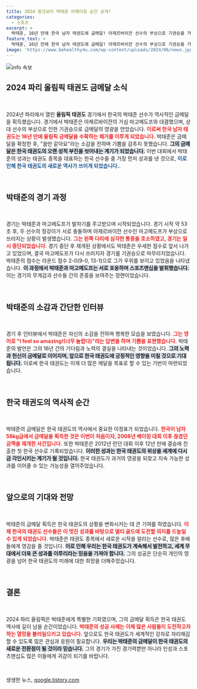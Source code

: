 ```yaml
---
title: 2024 윙크보이 박태준 어메이징 순간 공개!
categories:
  - 스포츠
excerpt: >
  박태준, 16년 만에 한국 남자 태권도에 금메달! 아제르바이잔 선수의 부상으로 기권승을 거두며 금메달을 확정짓고, 너무 놀랍다!고 외친 그의 환희를 놓치지 마세요!
feature_text: >
  박태준, 16년 만에 한국 남자 태권도에 금메달! 아제르바이잔 선수의 부상으로 기권승을 거두며 금메달을 확정짓고, 너무 놀랍다!고 외친 그의 환희를 놓치지 마세요!
image: 'https://www.behealthy4u.com/wp-content/uploads/2024/06/news.jpg'
---
```


<p><img src="https://www.behealthy4u.com/wp-content/uploads/2024/06/news.jpg" alt="info 속보" /></p>

<h2 data-ke-size="size26">2024 파리 올림픽 태권도 금메달 소식</h2>

<p data-ke-size="size16">&nbsp;</p>

<p data-ke-size="size16">2024년 파리에서 열린 <b>올림픽 태권도</b> 경기에서 한국의 박태준 선수가 역사적인 금메달을 획득했습니다. 경기에서 박태준은 아제르바이잔의 가심 마고메도프와 대결했으며, 상대 선수의 부상으로 인한 기권승으로 금메달의 영광을 안았습니다. <b><span style="color: #ee2323;">이로써 한국 남자 태권도는 16년 만에 올림픽 금메달을 수확하는 쾌거를 이루게 되었습니다.</span></b> 박태준은 금메달을 확정한 후, "꿈만 같아요"라는 소감을 전하며 기쁨을 감추지 못했습니다. <b><span style="background-color: #21538527;">그의 금메달은 한국 태권도의 오랜 성적 부진을 씻어내는 계기가 되었습니다.</span></b> 이번 대회에서 박태준의 성과는 태권도 종목을 대표하는 한국 선수들 중 가장 먼저 성과를 낸 것으로, <b><span style="color: #1a5490;">이로 인해 한국 태권도의 새로운 역사가 쓰이게 되었습니다.</span></b>.</p>

<p data-ke-size="size16">&nbsp;</p>

<h2 data-ke-size="size26">박태준의 경기 과정</h2>

<p data-ke-size="size16">&nbsp;</p>

<p data-ke-size="size16">경기는 박태준과 마고메도프가 발차기를 주고받으며 시작되었습니다. 경기 시작 약 53초 후, 두 선수의 정강이가 서로 충돌하며 아제르바이잔 선수인 마고메도프가 부상으로 쓰러지는 상황이 발생했습니다. <b><span style="color: #ee2323;">그는 왼쪽 다리에 심각한 통증을 호소하였고, 경기는 일시 중단되었습니다.</span></b> 경기 중단 후 재개된 상황에서도 박태준은 우세한 점수로 앞서 나가고 있었으며, 결국 마고메도프가 다시 쓰러지자 경기를 기권승으로 마무리지었습니다. 박태준의 점수는 라운드 점수 2-0(9-0, 13-1)으로 그가 우위를 보이고 있었음을 나타냈습니다. <b><span style="background-color: #21538527;">이 과정에서 박태준과 마고메도프는 서로 포옹하며 스포츠맨십을 발휘했습니다.</span></b> 이는 경기의 무게감과 선수들 간의 존중을 보여주는 장면이었습니다.</p>

<p data-ke-size="size16">&nbsp;</p>

<h2 data-ke-size="size26">박태준의 소감과 간단한 인터뷰</h2>

<p data-ke-size="size16">&nbsp;</p>

<p data-ke-size="size16">경기 후 인터뷰에서 박태준은 자신의 소감을 전하며 행복한 모습을 보였습니다. <b><span style="color: #ee2323;">그는 영어로 "I feel so amazing!(너무 놀랍다)"라는 답변을 하며 기쁨을 표현했습니다.</span></b> 박태준의 발언은 그의 16년 간의 기다림과 노력의 결실을 나타내는 것이었습니다. <b><span style="background-color: #21538527;">그의 노력과 헌신이 금메달로 이어지며, 앞으로 한국 태권도에 긍정적인 영향을 미칠 것으로 기대됩니다.</span></b> 이로써 한국 태권도는 이제 더 많은 메달을 목표로 할 수 있는 기반이 마련되었습니다.</p>

<p data-ke-size="size16">&nbsp;</p>

<h2 data-ke-size="size26">한국 태권도의 역사적 순간</h2>

<p data-ke-size="size16">&nbsp;</p>

<p data-ke-size="size16">박태준의 금메달은 한국 태권도의 역사에서 중요한 이정표가 되었습니다. <b><span style="color: #ee2323;">한국이 남자 58kg급에서 금메달을 획득한 것은 이번이 처음이자, 2008년 베이징 대회 이후 끊겼던 금맥을 재개한 사건입니다.</span></b> 또한 박태준은 2012년 런던 대회 이후 12년 만에 결승에 진출한 첫 한국 선수로 기록되었습니다. <b><span style="background-color: #21538527;">이러한 성과는 한국 태권도의 위상을 세계에 다시금 각인시키는 계기가 될 것입니다.</span></b> 한국 태권도가 과거의 영광을 되찾고 지속 가능한 성과를 이어줄 수 있는 가능성을 열어주었습니다.</p>

<p data-ke-size="size16">&nbsp;</p>

<h2 data-ke-size="size26">앞으로의 기대와 전망</h2>

<p data-ke-size="size16">&nbsp;</p>

<p data-ke-size="size16">박태준의 금메달 획득은 한국 태권도의 상황을 변화시키는 데 큰 기여를 하였습니다. <b><span style="color: #ee2323;">이제 한국의 태권도 선수들은 이 멋진 성과를 바탕으로 멀티 골드에 도전할 의지를 드높일 수 있게 되었습니다.</span></b> 박태준은 태권도 종목에서 새로운 시작을 알리는 선수로, 많은 후배들에게 영감을 줄 것입니다. <b><span style="background-color: #21538527;">이로 인해 우리는 한국 태권도가 계속해서 발전하고, 세계 무대에서 더욱 큰 성과를 이루리라는 믿음을 가져야 합니다.</span></b> 그의 성공은 단순히 개인의 영광을 넘어 한국 태권도의 미래에 대한 희망을 더해주었습니다.</p>

<p data-ke-size="size16">&nbsp;</p>

<h2 data-ke-size="size26">결론</h2>

<p data-ke-size="size16">&nbsp;</p>

<p data-ke-size="size16">2024 파리 올림픽은 박태준에게 특별한 기회였으며, 그의 금메달 획득은 한국 태권도 역사에 길이 남을 순간이었습니다. <b><span style="color: #ee2323;">박태준의 성공 사례는 이제 많은 사람들이 도전하고자 하는 열망을 불러일으키고 있습니다.</span></b> 앞으로도 한국 태권도가 세계적인 강자로 자리매김할 수 있도록 많은 관심과 응원이 필요합니다. <b><span style="background-color: #21538527;">우리는 박태준의 금메달이 한국 태권도의 새로운 전환점이 될 것이라 믿습니다.</span></b> 그의 경기가 가진 경기력뿐만 아니라 인성과 스포츠맨십도 많은 이들에게 귀감이 되기를 바랍니다.</p>

<p data-ke-size="size16">&nbsp;</p>
생생한 뉴스, <a href="https://qoogle.tistory.com" rel="dofollow">qoogle.tistory.com</a>


